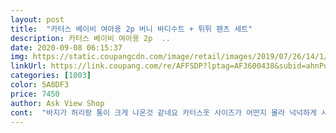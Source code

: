 ```yaml
---
layout: post 
title:  "카터스 베이비 여아용 2p 버니 바디수트 + 튀튀 팬츠 세트" 
description: 카터스 베이비 여아용 2p  ..
date: 2020-09-08 06:15:37 
img: https://static.coupangcdn.com/image/retail/images/2019/07/26/14/1/447caa69-c260-4d0a-a23b-c2e9ba0d32c0.jpg 
linkUrl: https://link.coupang.com/re/AFFSDP?lptag=AF3600438&subid=ahnPublicAsk&pageKey=270092818&itemId=848095962&vendorItemId=5156247222&traceid=V0-113-cedd8258d27ea51a 
categories: [1003] 
color: 5A8DF3 
price: 7450 
author: Ask View Shop 
cont:  "바지가 허리랑 통이 크게 나온것 같네요 카터스옷 사이즈가 어떤지 몰라 넉넉하게 시켰거든요.<br/> 와 이쁘다는 아니지만 편하게 입을것 같아요.<br/> 튜튜색감은 사진에서 본 것보단 연해요<br/>" 
---
```

